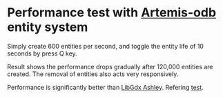 # Performance test with [Artemis-odb](https://github.com/junkdog/artemis-odb) entity system

Simply create 600 entities per second, and toggle the entity life of 10 seconds by press Q key.

Result shows the performance drops gradually after 120,000 entities are created. The removal of entities also acts very responsively.

Performance is significantly better than [LibGdx Ashley](https://github.com/libgdx/ashley). Refering [test](https://github.com/yichen0831/PerformanceAshley).
